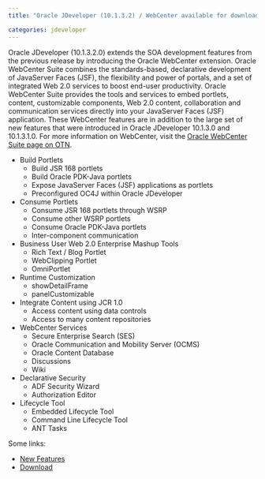 ```yaml
---
title: "Oracle JDeveloper (10.1.3.2) / WebCenter available for download"

categories: jdeveloper
---
```

Oracle JDeveloper (10.1.3.2.0) extends the SOA development features from  the previous release by introducing the Oracle WebCenter extension.  Oracle WebCenter Suite combines the standards-based, declarative development of JavaServer Faces (JSF), the flexibility and power of portals, and a set of integrated Web 2.0 services to boost end-user productivity.   Oracle WebCenter Suite provides the tools and services to embed portlets, content, customizable components, Web 2.0 content,
collaboration and communication services directly into your JavaServer Faces (JSF) application.  These WebCenter features are in addition to the large set of new features that were introduced in Oracle JDeveloper 10.1.3.0 and 10.1.3.1.0.  For more information on WebCenter, visit the
[Oracle WebCenter Suite page on OTN](http://www.oracle.com/technology/products/webcenter/index.html).

* Build Portlets
    * Build JSR 168 portlets
    * Build Oracle PDK-Java portlets
    * Expose JavaServer Faces (JSF) applications as portlets
    * Preconfigured OC4J within Oracle JDeveloper
* Consume Portlets
    * Consume JSR 168 portlets through WSRP
    * Consume other WSRP portlets
    * Consume Oracle PDK-Java portlets
    * Inter-component communication
* Business User Web 2.0 Enterprise Mashup Tools
    * Rich Text / Blog Portlet
    * WebClipping Portlet
    * OmniPortlet
* Runtime Customization
    * showDetailFrame
    * panelCustomizable
* Integrate Content using JCR 1.0
    * Access content using data controls
    * Access to many content repositories
* WebCenter Services
    * Secure Enterprise Search (SES)
    * Oracle Communication and Mobility Server (OCMS)
    * Oracle Content Database
    * Discussions
    * Wiki
* Declarative Security
    * ADF Security Wizard
    * Authorization Editor
* Lifecycle Tool
    * Embedded Lifecycle Tool
    * Command Line Lifecycle Tool
    * ANT Tasks

Some links:

* [New Features](http://www.oracle.com/technology/software/products/jdev/htdocs/soft10132.html)
* [Download](http://www.oracle.com/technology/software/products/jdev/htdocs/soft10132.html)
